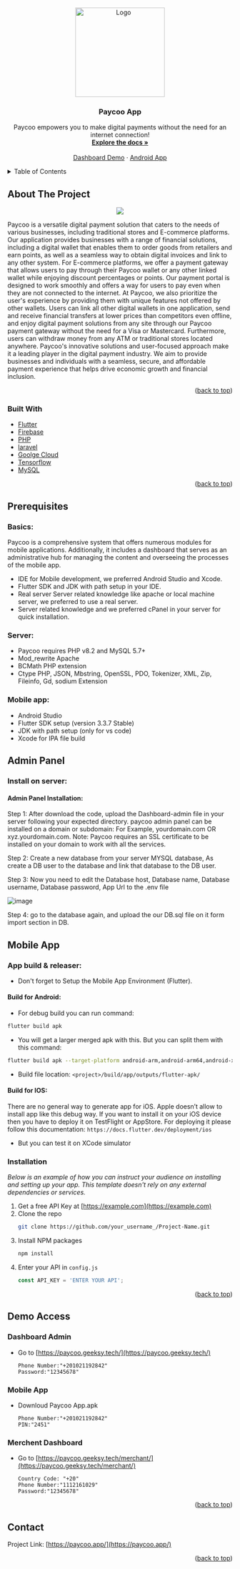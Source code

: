 <a name="readme-top"></a>
<!-- PROJECT LOGO -->
<br />
<div align="center">
  <a href="https://paycoo.app">
    <img src="logo.png" width="200" alt="Logo">
  </a>

  <h3 align="center">Paycoo App</h3>

  <p align="center">
    Paycoo empowers you to make digital payments without the need for an internet connection!
    <br />
    <a href="https://github.com/othneildrew/Best-README-Template"><strong>Explore the docs »</strong></a>
    <br />
    <br />
    <a href="https://github.com/othneildrew/Best-README-Template">Dashboard Demo</a>
    ·
    <a href="https://github.com/othneildrew/Best-README-Template/issues">Android App</a>
  </p>
</div>



<!-- TABLE OF CONTENTS -->
<details>
  <summary>Table of Contents</summary>
  <ol>
    <li>
      <a href="#about-the-project">About The Project</a>
      <ul>
        <li><a href="#built-with">Built With</a></li>
      </ul>
    </li>
    <li>
      <a href="#prerequisites">Prerequisites</a>
      <ul>
        <li><a href="#basics">Basics</a></li>
        <li><a href="#server">Server</a></li>
        <li><a href="#mobile-app">Mobile app</a></li>
      </ul>
    </li>
    <li>
      <a href="#admin-panel">Admin Panel</a>
      <ul>
        <li><a href="#install-on-server">Install on server</a></li>
      </ul>
    </li>
    <li>
      <a href="#mobile-app">Mobile App</a>
      <ul>
        <li><a href="#app-build-&-release">App build & release</a></li>
      </ul>
    </li>
    <li><a href="#usage">Usage</a></li>
    <li><a href="#roadmap">Roadmap</a></li>
    <li><a href="#contributing">Contributing</a></li>
    <li><a href="#license">License</a></li>
    <li><a href="#contact">Contact</a></li>
    <li><a href="#acknowledgments">Acknowledgments</a></li>
  </ol>
</details>



<!-- ABOUT THE PROJECT -->
## About The Project

<div align="center">
  <a href="https://paycoo.app">
    <img src="app.png">
  </a>
</div>

Paycoo is a versatile digital payment solution that caters to the needs of various businesses, including traditional stores and E-commerce platforms. Our application provides businesses with a range of financial solutions, including a digital wallet that enables them to order goods from retailers and earn points, as well as a seamless way to obtain digital invoices and link to any other system.
For E-commerce platforms, we offer a payment gateway that allows users to pay through their Paycoo wallet or any other linked wallet while enjoying discount percentages or points. Our payment portal is designed to work smoothly and offers a way for users to pay even when they are not connected to the internet.
At Paycoo, we also prioritize the user's experience by providing them with unique features not offered by other wallets. Users can link all other digital wallets in one application, send and receive financial transfers at lower prices than competitors even offline, and enjoy digital payment solutions from any site through our Paycoo payment gateway without the need for a Visa or Mastercard. Furthermore, users can withdraw money from any ATM or traditional stores located anywhere.
Paycoo's innovative solutions and user-focused approach make it a leading player in the digital payment industry. We aim to provide businesses and individuals with a seamless, secure, and affordable payment experience that helps drive economic growth and financial inclusion.
<p align="right">(<a href="#readme-top">back to top</a>)</p>

### Built With

* [Flutter](https://flutter.dev/)
* [Firebase](https://firebase.google.com/)
* [PHP](https://www.php.net/)
* [laravel](https://laravel.com/)
* [Goolge Cloud](https://cloud.google.com/)
* [Tensorflow](https://www.tensorflow.org/)
* [MySQL](https://www.mysql.com/)

<p align="right">(<a href="#readme-top">back to top</a>)</p>



<!-- GETTING STARTED -->
## Prerequisites

### Basics:

Paycoo is a comprehensive system that offers numerous modules for mobile applications. Additionally, it includes a dashboard that serves as an administrative hub for managing the content and overseeing the processes of the mobile app.
- IDE for Mobile development, we preferred Android Studio and Xcode.
- Flutter SDK and JDK with path setup in your IDE.
- Real server Server related knowledge like apache or local machine server, we preferred to use a real server.
- Server related knowledge and we preferred cPanel in your server for quick installation.

### Server:

- Paycoo requires PHP v8.2 and MySQL 5.7+
- Mod_rewrite Apache
- BCMath PHP extension
- Ctype PHP, JSON, Mbstring, OpenSSL, PDO, Tokenizer, XML, Zip, Fileinfo, Gd, sodium Extension

### Mobile app:

- Android Studio
- Flutter SDK setup (version 3.3.7 Stable)
- JDK with path setup (only for vs code)
- Xcode for IPA file build


<!-- Admin Panel -->
## Admin Panel

### Install on server:

#### Admin Panel Installation:

Step 1: After download the code, upload the Dashboard-admin file in your server following your expected directory. paycoo admin panel can be installed on a domain or subdomain: For Example, yourdomain.com OR xyz.yourdomain.com.
      Note: Paycoo requires an SSL certificate to be installed on your domain to work with all the services. 
      
Step 2: Create a new database from your server MYSQL database, As create a DB user to the database and link that database to the DB user.

Step 3: Now you need to edit the  Database host, Database name, Database username, Database password, App Url to the .env file

![image](https://user-images.githubusercontent.com/47082945/229144763-0343189c-c47c-42cc-90bb-314278b74055.png)        

Step 4: go to the database again, and upload the our DB.sql file on it form import section in DB.



<!-- Mobile App -->
## Mobile App

### App build & releaser:
 - Don't forget to Setup the Mobile App Environment (Flutter).

#### Build for Android:

- For debug build you can run command:
```sh
flutter build apk
   ```
- You will get a larger merged apk with this. But you can split them with this command:
```sh
flutter build apk --target-platform android-arm,android-arm64,android-x64 --split-per-abi
```
- Build file location: ``` <project>/build/app/outputs/flutter-apk/ ```
      

#### Build for IOS:

There are no general way to generate app for iOS. Apple doesn’t allow to install app like this debug way. If you want to install it on your iOS device then you have to deploy it on TestFlight or AppStore. For deploying it please follow this documentation: ``` https://docs.flutter.dev/deployment/ios ```
- But you can test it on XCode simulator




### Installation

_Below is an example of how you can instruct your audience on installing and setting up your app. This template doesn't rely on any external dependencies or services._

1. Get a free API Key at [https://example.com](https://example.com)
2. Clone the repo
   ```sh
   git clone https://github.com/your_username_/Project-Name.git
   ```
3. Install NPM packages
   ```sh
   npm install
   ```
4. Enter your API in `config.js`
   ```js
   const API_KEY = 'ENTER YOUR API';
   ```

<p align="right">(<a href="#readme-top">back to top</a>)</p>



<!-- Demo Test -->
## Demo Access

### Dashboard Admin

- Go to [https://paycoo.geeksy.tech/](https://paycoo.geeksy.tech/)     
  ```
  Phone Number:"+201021192842"
  Password:"12345678" 
  ```

### Mobile App

- Downloud Paycoo App.apk    
  ```
  Phone Number:"+201021192842"
  PIN:"2451" 
  ```
  
### Merchent Dashboard

- Go to [https://paycoo.geeksy.tech/merchant/](https://paycoo.geeksy.tech/merchant/)     
  ```
  Country Code: "+20"
  Phone Number:"1112161029"
  Password:"12345678" 
  ```
<p align="right">(<a href="#readme-top">back to top</a>)</p>

<!-- CONTACT -->
## Contact

Project Link: [https://paycoo.app/](https://paycoo.app/)

<p align="right">(<a href="#readme-top">back to top</a>)</p>
